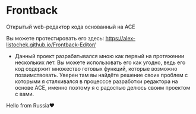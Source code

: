 # Frontback
Открытый web-редактор кода основанный на ACE

Вы можете протестировать его здесь: https://alex-listochek.github.io/Frontback-Editor/

- Данный проект разрабатывался мною как первый на протяжении нескольких лет.
  Вы можете использовать его как угодно, ведь его код содержит множество готовых функций, которые возможно позаимствовать.
  Уверен там вы найдёте решение своих проблем с которыми я сталкивался в процесссе разработки редактора на основе ACE, именно поэтому я с радостью делюсь своим проектом с вами.

 Hello from Russia❤
